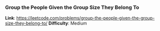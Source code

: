 ### Group the People Given the Group Size They Belong To

**Link**: https://leetcode.com/problems/group-the-people-given-the-group-size-they-belong-to/
**Difficulty**: Medium
